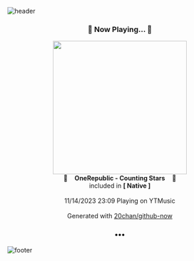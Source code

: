 ![header](https://capsule-render.vercel.app/api?type=wave&height=170&section=header&fontColor=090707&fontAlignX=45&fontAlignY=65&fontSize=100)

<h3 align="center">🎵 Now Playing... 🎵</h3>
<p align="center">
  <a href="https://music.youtube.com/watch?v=_GWKkqNoyEA">
    <img width="300" src="https://lh3.googleusercontent.com/m2pZLjozMvQBj21LgvAIslVPP-T2xQlxbxCTJ98vpPN8HZ0fgR-wisJQ2IzrKS2yLTAYBjs0TpOYnIY">
  </a>
  <br>
  🎵&nbsp&nbsp&nbsp <b>OneRepublic - Counting Stars</b> &nbsp&nbsp&nbsp🎵
  <br>
  included in <b>[ Native ]</b>
  
  <br />
  <br />
  11/14/2023 23:09 Playing on YTMusic
  <br />
  <br />
  Generated with <a href="https://github.com/20chan/github-now">20chan/github-now</a>
</p>

<h3 align="center">•••</h3>

![footer](https://capsule-render.vercel.app/api?type=wave&height=150&section=footer)
